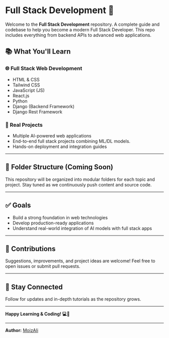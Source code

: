 # Full Stack Development 🚀

Welcome to the **Full Stack Development** repository. A complete guide and codebase to help you become a modern Full Stack Developer. This repo includes everything from backend APIs to advanced web applications.

## 📚 What You'll Learn

### 🌐 Full Stack Web Development
- HTML & CSS
- Tailwind CSS
- JavaScript (JS)
- React.js
- Python
- Django (Backend Framework)
- Django Rest Framework

### 💼 Real Projects
- Multiple AI-powered web applications
- End-to-end full stack projects combining ML/DL models.
- Hands-on deployment and integration guides


---

## 📁 Folder Structure (Coming Soon)

This repository will be organized into modular folders for each topic and project. Stay tuned as we continuously push content and source code.

---

## ✅ Goals

- Build a strong foundation in web technologies  
- Develop production-ready applications  
- Understand real-world integration of AI models with full stack apps  

---

## 🙌 Contributions

Suggestions, improvements, and project ideas are welcome! Feel free to open issues or submit pull requests.

---

## 🔗 Stay Connected

Follow for updates and in-depth tutorials as the repository grows.

---

**Happy Learning & Coding! 💻🧠**

---

**Author:** [MoizAli](https://github.com/Moiz-Ali-Max)
